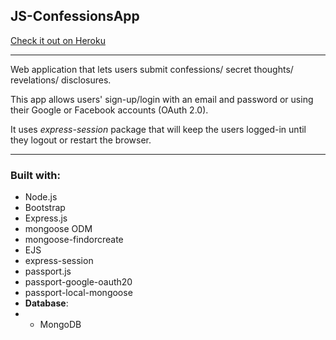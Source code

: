 ## JS-ConfessionsApp

[Check it out on Heroku](https://confessions-app.herokuapp.com/)

---
Web application that lets users submit confessions/ secret thoughts/ revelations/ disclosures. 

This app allows users' sign-up/login with an email and password or using their Google or Facebook accounts (OAuth 2.0). 

It uses *express-session* package that will keep the users logged-in until they logout or restart the browser.

------------

### Built with:

- Node.js
- Bootstrap
- Express.js
- mongoose ODM
- mongoose-findorcreate
- EJS
- express-session
- passport.js
- passport-google-oauth20
- passport-local-mongoose
- **Database**:
- - MongoDB
